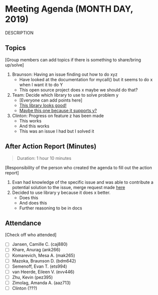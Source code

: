 # Meeting Agenda (MONTH DAY, 2019)

DESCRIPTION

## Topics

[Group members can add topics if there is something to share/bring up/solve]

1. Braunson: Having an issue finding out how to do xyz
    - Have looked at the documentation for mycall() but it seems to do x when I want it to do Y
    - This open source project does x maybe we should do that?
2. Team: Decide which library to use to solve problem y
    - [Everyone can add points here]
    - [This library looks good!](http://random.cat)
    - [Maybe this one because it supports y?](http://random.dog)
3. Clinton: Progress on feature z has been made
    - This works
    - And this works
    - This was an issue I had but I solved it

## After Action Report (Minutes)

> Duration: 1 hour 10 minutes

[Responsibility of the person who created the agenda to fill out the action report]

1. Evan had knowledge of the specific issue and was able to contribute a potential solution to the issue, merge request made [here](https://google.com)
2. Decided to use library y because it does x better.
    - Does this
    - And does this
    - Further reasoning to be in docs

## Attendance

[Check off who attended]

- [ ] Jansen, Camille C. (caj880)
- [ ] Khare, Anurag (ank266)
- [ ] Komarevich, Mesa A. (mak265)
- [ ] Mazoka, Braunson D. (bdm642)
- [ ] Semenoff, Evan T. (ets994)
- [ ] van Heerde, Eileen V. (evv446)
- [ ] Zhu, Kevin (pez395)
- [ ] Zimolag, Amanda A. (aaz713)
- [ ] Clinton (???)
